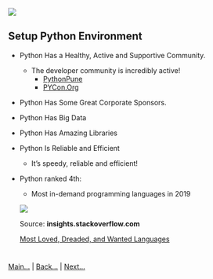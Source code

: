 
![](https://www.python.org/static/img/python-logo.png)

 
## Setup Python Environment

- Python Has a Healthy, Active and Supportive Community. 
    - The developer community is incredibly active!
        - [PythonPune](https://www.meetup.com/PythonPune/)
        - [PYCon.Org](https://pycon.org/)

- Python Has Some Great Corporate Sponsors. 

- Python Has Big Data

- Python Has Amazing Libraries

- Python Is Reliable and Efficient
    - It’s speedy, reliable and efficient!


- Python ranked 4th:
  - Most in-demand programming languages in 2019
  
  ![](https://hackernoon.com/photos/kUIZO4rrZJZ0z4WQaroP9Kwfuil2-wx23nps)
  
  Source: **insights.stackoverflow.com**
 
  [Most Loved, Dreaded, and Wanted Languages](https://insights.stackoverflow.com/survey/2019/#technology-_-most-loved-dreaded-and-wanted-languages)

 
#
[Main...](https://github.com/ptoraskar/Python-Learning/blob/master/README.md) | [Back...](/module-1/3_understand_why_python_is_popular.md) | [Next...](/module-1/2_overview_to_python.md)


